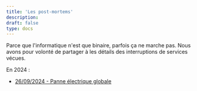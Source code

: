 ```yaml
---
title: 'Les post-mortems'
description:
draft: false
type: docs
---
```


Parce que l'informatique n'est que binaire, parfois ça ne marche pas. Nous avons pour volonté de partager à les détails des interruptions de services vécues.

En 2024 :
- [26/09/2024 - Panne électrique globale](26-09-2024)